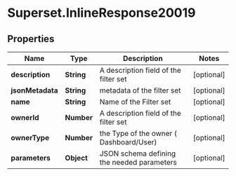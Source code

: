 # Superset.InlineResponse20019

## Properties
Name | Type | Description | Notes
------------ | ------------- | ------------- | -------------
**description** | **String** | A description field of the filter set | [optional] 
**jsonMetadata** | **String** | metadata of the filter set | [optional] 
**name** | **String** | Name of the Filter set | [optional] 
**ownerId** | **Number** | A description field of the filter set | [optional] 
**ownerType** | **Number** | the Type of the owner ( Dashboard/User) | [optional] 
**parameters** | **Object** | JSON schema defining the needed parameters | [optional] 

